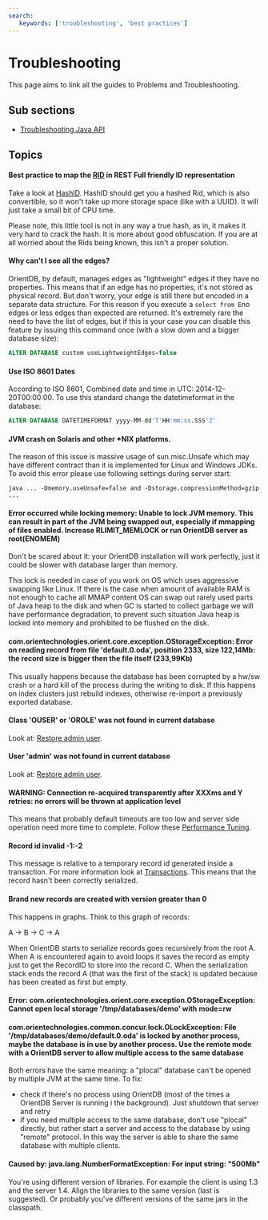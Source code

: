 ```yaml
---
search:
   keywords: ['troubleshooting', 'best practices']
---
```


# Troubleshooting

This page aims to link all the guides to Problems and Troubleshooting.

## Sub sections
- [Troubleshooting Java API](Troubleshooting-Java.md)

## Topics


#### Best practice to map the [RID](Concepts.md#record-id) in REST Full friendly ID representation

Take a look at [HashID](http://hashids.org/). HashID should get you a hashed Rid, which is also convertible, so it won't take up more storage space (like with a UUID). It will just take a small bit of CPU time.

Please note, this little tool is not in any way a true hash, as in, it makes it very hard to crack the hash. It is more about good obfuscation. If you are at all worried about the Rids being known, this isn't a proper solution.

#### Why can't I see all the edges?

OrientDB, by default, manages edges as "lightweight" edges if they have no properties. This means that if an edge has no properties, it's not stored as physical record. But don't worry, your edge is still there but encoded in a separate data structure. For this reason if you execute a ```select from E```no edges or less edges than expected are returned. It's extremely rare the need to have the list of edges, but if this is your case you can disable this feature by issuing this command once (with a slow down and a bigger database size):

``` sql
ALTER DATABASE custom useLightweightEdges=false
```
#### Use ISO 8601 Dates
According to ISO 8601, Combined date and time in UTC: 2014-12-20T00:00:00. To use this standard change the datetimeformat in the database:

```sql
ALTER DATABASE DATETIMEFORMAT yyyy-MM-dd'T'HH:mm:ss.SSS'Z'
```

#### JVM crash on Solaris and other *NIX platforms.
The reason of this issue is massive usage of sun.misc.Unsafe which may have different contract than it is
implemented for Linux and Windows JDKs. To avoid this error please use following settings during server start:

```
java ... -Dmemory.useUnsafe=false and -Dstorage.compressionMethod=gzip ...
```

#### Error occurred while locking memory: Unable to lock JVM memory. This can result in part of the JVM being swapped out, especially if mmapping of files enabled. Increase RLIMIT_MEMLOCK or run OrientDB server as root(ENOMEM)

Don't be scared about it: your OrientDB installation will work perfectly, just it could be slower with database larger than memory.

This lock is needed in case of you work on OS which uses aggressive swapping like Linux. If there is the case when amount of available RAM is not enough to cache all MMAP content OS can swap out rarely used parts of Java heap to the disk and when GC is started to collect garbage we will have performance degradation, to prevent such situation Java heap is locked into memory and prohibited to be flushed on the disk.

#### com.orientechnologies.orient.core.exception.OStorageException: Error on reading record from file 'default.0.oda', position 2333, size 122,14Mb: the record size is bigger then the file itself (233,99Kb)

This usually happens because the database has been corrupted by a hw/sw crash or a hard kill of the process during the writing to disk. If this happens on index clusters just rebuild indexes, otherwise re-import a previously exported database.

#### Class 'OUSER' or 'OROLE' was not found in current database
Look at: [Restore admin user](Security.md#restore-admin-user).

#### User 'admin' was not found in current database
Look at: [Restore admin user](Security.md#restore-admin-user).

#### WARNING: Connection re-acquired transparently after XXXms and Y retries: no errors will be thrown at application level

This means that probably default timeouts are too low and server side operation need more time to complete. Follow these  [Performance Tuning](Performance-Tuning.md).

#### Record id invalid -1:-2

This message is relative to a temporary record id generated inside a transaction. For more information look at [Transactions](Transactions.md). This means that the record hasn't been correctly serialized.

#### Brand new records are created with version greater than 0

This happens in graphs. Think to this graph of records:

A -> B -> C -> A

When OrientDB starts to serialize records goes recursively from the root A. When A is encountered again to avoid loops it saves the record as empty just to get the RecordID to store into the record C. When the serialization stack ends the record A (that was the first of the stack) is updated because has been created as first but empty.


#### Error: com.orientechnologies.orient.core.exception.OStorageException: Cannot open local storage '/tmp/databases/demo' with mode=rw
#### com.orientechnologies.common.concur.lock.OLockException: File '/tmp/databases/demo/default.0.oda' is locked by another process, maybe the database is in use by another process. Use the remote mode with a OrientDB server to allow multiple access to the same database

Both errors have the same meaning: a "plocal" database can't be opened by multiple JVM at the same time. To fix:
- check if there's no process using OrientDB (most of the times a OrientDB Server is running i the background). Just shutdown that server and retry
- if you need multiple access to the same database, don't use "plocal" directly, but rather start a server and access to the database by using "remote" protocol. In this way the server is able to share the same database with multiple clients.


#### Caused by: java.lang.NumberFormatException: For input string: "500Mb"
You're using different version of libraries. For example the client is using 1.3 and the server 1.4. Align the libraries to the same version (last is suggested). Or probably you've different versions of the same jars in the classpath.
